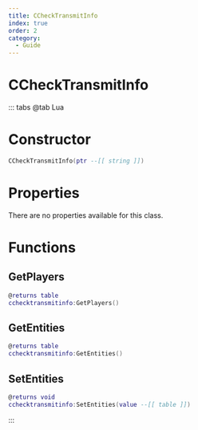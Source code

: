 ```yaml
---
title: CCheckTransmitInfo
index: true
order: 2
category:
  - Guide
---
```


# CCheckTransmitInfo

::: tabs
@tab Lua
# Constructor
```lua
CCheckTransmitInfo(ptr --[[ string ]])
```
# Properties
There are no properties available for this class.
# Functions
## GetPlayers
```lua
@returns table
cchecktransmitinfo:GetPlayers()
```
## GetEntities
```lua
@returns table
cchecktransmitinfo:GetEntities()
```
## SetEntities
```lua
@returns void
cchecktransmitinfo:SetEntities(value --[[ table ]])
```

:::
